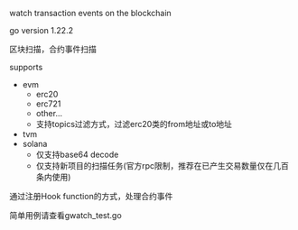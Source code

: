 watch transaction events on the blockchain

go version 1.22.2

区块扫描，合约事件扫描

supports
  - evm
    - erc20
    - erc721
    - other...
    - 支持topics过滤方式，过滤erc20类的from地址或to地址
  - tvm
  - solana
    - 仅支持base64 decode
    - 仅支持新项目的扫描任务(官方rpc限制，推荐在已产生交易数量仅在几百条内使用)

通过注册Hook function的方式，处理合约事件

简单用例请查看gwatch_test.go
